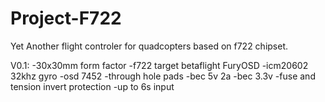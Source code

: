 # Project-F722
Yet Another flight controler for quadcopters based on f722 chipset. 

V0.1:
-30x30mm form factor
-f722 target betaflight FuryOSD
-icm20602 32khz gyro
-osd 7452
-through hole pads
-bec 5v 2a
-bec 3.3v
-fuse and tension invert protection
-up to 6s input



